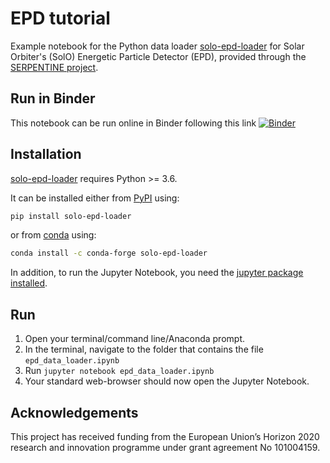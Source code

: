 # EPD tutorial

Example notebook for the Python data loader [solo-epd-loader](https://github.com/jgieseler/solo-epd-loader) for Solar Orbiter's (SolO) Energetic Particle Detector (EPD), provided through the [SERPENTINE project](https://serpentine-h2020.eu).

## Run in Binder
This notebook can be run online in Binder following this link [![Binder](https://mybinder.org/badge_logo.svg)](https://mybinder.org/v2/gh/SolarOrbiterWorkshop/solo8_tutorials/HEAD/?filepath=EPD_tutorial/epd_data_loader.ipynb)

## Installation


[solo-epd-loader](https://github.com/jgieseler/solo-epd-loader) requires Python >= 3.6.

It can be installed either from [PyPI](https://pypi.org/project/solo-epd-loader/) using:

``` bash
pip install solo-epd-loader
```   

or from [conda](https://anaconda.org/conda-forge/solo-epd-loader/) using:

``` bash
conda install -c conda-forge solo-epd-loader
```

In addition, to run the Jupyter Notebook, you need the [jupyter package installed](https://jupyter.org/install).


## Run 
1. Open your terminal/command line/Anaconda prompt.
2. In the terminal, navigate to the folder that contains the file `epd_data_loader.ipynb`
3. Run `jupyter notebook epd_data_loader.ipynb`
4. Your standard web-browser should now open the Jupyter Notebook.


## Acknowledgements
This project has received funding from the European Union’s Horizon 2020 research and innovation programme under grant agreement No 101004159.
